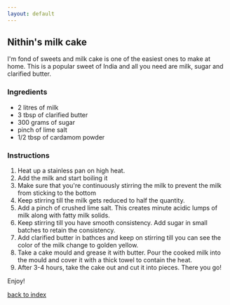```yaml
---
layout: default
---
```


<!---
This is a comment. Note the triple dash to start, but double to end
-->

## Nithin's milk cake
<!---
Name: Nithin Gunamgari
-->
I'm fond of sweets and milk cake is one of the easiest ones to make at home. This is a popular sweet of India and all you need are milk, sugar and clarified butter.

### Ingredients
- 2 litres of milk
- 3 tbsp of clarified butter
- 300 grams of sugar
- pinch of lime salt
- 1/2 tbsp of cardamom powder

### Instructions
1. Heat up a stainless pan on high heat.
2. Add the milk and start boiling it
3. Make sure that you're continuously stirring the milk to prevent the milk from sticking to the bottom
4. Keep stirring till the milk gets reduced to half the quantity.
5. Add a pinch of crushed lime salt. This creates minute acidic lumps of milk along with fatty milk solids.
6. Keep stirring till you have smooth consistency. Add sugar in small batches to retain the consistency.
7. Add clarified butter in bathces and keep on stirring till you can see the color of the milk change to golden yellow.
8. Take a cake mould and grease it with butter. Pour the cooked milk into the mould and cover it with a thick towel to contain the heat.
9. After 3-4 hours, take the cake out and cut it into pieces. There you go! 

Enjoy!

<!--
Keep this link to return to the index
-->
[back to index](../)
